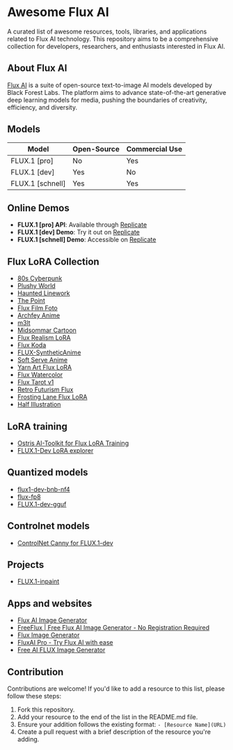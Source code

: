 # Awesome Flux AI
A curated list of awesome resources, tools, libraries, and applications related to Flux AI technology. This repository aims to be a comprehensive collection for developers, researchers, and enthusiasts interested in Flux AI.

## About Flux AI

[Flux AI](https://github.com/black-forest-labs/flux) is a suite of open-source text-to-image AI models developed by Black Forest Labs. The platform aims to advance state-of-the-art generative deep learning models for media, pushing the boundaries of creativity, efficiency, and diversity.

## Models

| Model            | Open-Source | Commercial Use |
|------------------|-------------|----------------|
| FLUX.1 [pro]     | No          | Yes            |
| FLUX.1 [dev]     | Yes         | No             |
| FLUX.1 [schnell] | Yes         | Yes            |

## Online Demos

- **FLUX.1 [pro] API**: Available through [Replicate](https://replicate.com/black-forest-labs/flux-pro)
- **FLUX.1 [dev] Demo**: Try it out on [Replicate](https://replicate.com/black-forest-labs/flux-dev)
- **FLUX.1 [schnell] Demo**: Accessible on [Replicate](https://replicate.com/black-forest-labs/flux-schnell)

## Flux LoRA Collection

- [80s Cyberpunk](https://replicate.com/fofr/flux-80s-cyberpunk)
- [Plushy World](https://huggingface.co/alvdansen/plushy-world-flux)
- [Haunted Linework](https://huggingface.co/alvdansen/haunted_linework_flux)
- [The Point](https://huggingface.co/alvdansen/the-point-flux)
- [Flux Film Foto](https://huggingface.co/alvdansen/flux_film_foto)
- [Archfey Anime](https://huggingface.co/alvdansen/archfey_anime)
- [m3lt](https://huggingface.co/alvdansen/m3lt)
- [Midsommar Cartoon](https://huggingface.co/alvdansen/midsommarcartoon)
- [Flux Realism LoRA](https://replicate.com/xlabs-ai/flux-dev-realism)
- [Flux Koda](https://huggingface.co/alvdansen/flux-koda)
- [FLUX-SyntheticAnime](https://huggingface.co/dataautogpt3/FLUX-SyntheticAnime)
- [Soft Serve Anime](https://huggingface.co/alvdansen/softserve_anime)
- [Yarn Art Flux LoRA](https://huggingface.co/linoyts/yarn_art_Flux_LoRA)
- [Flux Watercolor](https://replicate.com/lucataco/flux-watercolor)
- [Flux Tarot v1](https://huggingface.co/multimodalart/flux-tarot-v1)
- [Retro Futurism Flux](https://huggingface.co/martintomov/retrofuturism-flux)
- [Frosting Lane Flux LoRA](https://huggingface.co/alvdansen/frosting_lane_flux)
- [Half Illustration](https://huggingface.co/davisbro/half_illustration)

## LoRA training

- [Ostris AI-Toolkit for Flux LoRA Training](https://replicate.com/lucataco/ai-toolkit/train)
- [FLUX.1-Dev LoRA explorer](https://replicate.com/lucataco/flux-dev-lora)

## Quantized models

- [flux1-dev-bnb-nf4](https://huggingface.co/lllyasviel/flux1-dev-bnb-nf4)
- [flux-fp8](https://huggingface.co/Kijai/flux-fp8)
- [FLUX.1-dev-gguf](https://huggingface.co/city96/FLUX.1-dev-gguf)

## Controlnet models

- [ControlNet Canny for FLUX.1-dev](https://replicate.com/xlabs-ai/flux-controlnet)

## Projects

- [FLUX.1-inpaint](https://huggingface.co/spaces/SkalskiP/FLUX.1-inpaint)

## Apps and websites

- [Flux AI Image Generator](https://fluxaiimagegenerator.com)
- [FreeFlux | Free Flux AI Image Generator - No Registration Required](https://freeflux.xyz/)
- [Flux Image Generator](https://fluximagegenerator.net)
- [FluxAI Pro - Try Flux AI with ease](https://fluxai.pro)
- [Free AI FLUX Image Generator](https://aiflux.cc/)

## Contribution

Contributions are welcome! If you'd like to add a resource to this list, please follow these steps:

1. Fork this repository.
2. Add your resource to the end of the list in the README.md file.
3. Ensure your addition follows the existing format: `- [Resource Name](URL)`
4. Create a pull request with a brief description of the resource you're adding.
